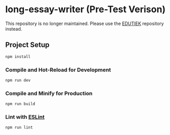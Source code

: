 # long-essay-writer (Pre-Test Verison)

This repository is no longer maintained. Please use the [EDUTIEK](https://github.com/EDUTIEK/long-essay-assessment-writer) repository instead.


## Project Setup

```sh
npm install
```

### Compile and Hot-Reload for Development

```sh
npm run dev
```

### Compile and Minify for Production

```sh
npm run build
```

### Lint with [ESLint](https://eslint.org/)

```sh
npm run lint
```
